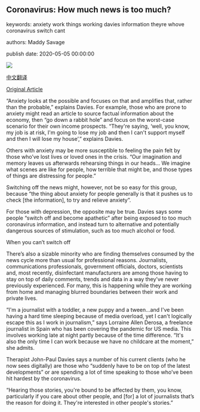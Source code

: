 ## Coronavirus: How much news is too much?

keywords: anxiety work things working davies information theyre whove coronavirus switch cant

authors: Maddy Savage

publish date: 2020-05-05 00:00:00

![](https://ichef.bbci.co.uk/wwfeatures/live/624_351/images/live/p0/8c/cd/p08ccd7f.jpg)

[中文翻译](Coronavirus%3A%20How%20much%20news%20is%20too%20much%3F_zh.md)

[Original Article](https://www.bbc.com/worklife/article/20200505-coronavirus-how-much-news-is-too-much)

“Anxiety looks at the possible and focuses on that and amplifies that, rather than the probable,” explains Davies. For example, those who are prone to anxiety might read an article to source factual information about the economy, then “go down a rabbit hole” and focus on the worst-case scenario for their own income prospects. “They're saying, ‘well, you know, my job is at risk, I'm going to lose my job and then I can't support myself and then I will lose my house’,” explains Davies.

Others with anxiety may be more susceptible to feeling the pain felt by those who’ve lost lives or loved ones in the crisis. “Our imagination and memory leaves us afterwards rehearsing things in our heads... We imagine what scenes are like for people, how terrible that might be, and those types of things are distressing for people.”

Switching off the news might, however, not be so easy for this group, because “the thing about anxiety for people generally is that it pushes us to check [the information], to try and relieve anxiety”.

For those with depression, the opposite may be true. Davies says some people “switch off and become apathetic” after being exposed to too much coronavirus information, and instead turn to alternative and potentially dangerous sources of stimulation, such as too much alcohol or food.

When you can’t switch off

There’s also a sizable minority who are finding themselves consumed by the news cycle more than usual for professional reasons. Journalists, communications professionals, government officials, doctors, scientists and, most recently, disinfectant manufacturers are among those having to stay on top of daily comments, trends and data in a way they’ve never previously experienced. For many, this is happening while they are working from home and managing blurred boundaries between their work and private lives.

“I'm a journalist with a toddler, a new puppy and a tween...and I've been having a hard time sleeping because of media overload, yet I can't logically escape this as I work in journalism,” says Lorraine Allen Derosa, a freelance journalist in Spain who has been covering the pandemic for US media. This involves working late at night partly because of the time difference. “It's also the only time I can work because we have no childcare at the moment,” she admits.

Therapist John-Paul Davies says a number of his current clients (who he now sees digitally) are those who “suddenly have to be on top of the latest developments” or are spending a lot of time speaking to those who’ve been hit hardest by the coronavirus.

“Hearing those stories, you're bound to be affected by them, you know, particularly if you care about other people, and [for] a lot of journalists that’s the reason for doing it. They're interested in other people's stories.”